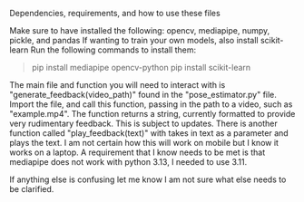 Dependencies, requirements, and how to use these files

Make sure to have installed the following:
    opencv, mediapipe, numpy, pickle, and pandas
If wanting to train your own models, also install
    scikit-learn
Run the following commands to install them:
> pip install mediapipe opencv-python
> pip install scikit-learn

The main file and function you will need to interact with is 
"generate_feedback(video_path)" found in the "pose_estimator.py" 
file. Import the file, and call this function, passing in the 
path to a video, such as "example.mp4". The function returns a 
string, currently formatted to provide very rudimentary feedback. 
This is subject to updates. There is another function called 
"play_feedback(text)" with takes in text as a parameter and plays 
the text. I am not certain how this will work on mobile but I know 
it works on a laptop. 
A requirement that I know needs to be met is that mediapipe 
does not work with python 3.13, I needed to use 3.11. 

If anything else is confusing let me know I am not sure what else
needs to be clarified.